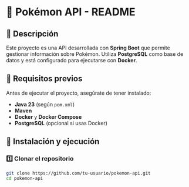 # 📜 Pokémon API - README

## 📌 Descripción
Este proyecto es una API desarrollada con **Spring Boot** que permite gestionar información sobre Pokémon. Utiliza **PostgreSQL** como base de datos y está configurado para ejecutarse con **Docker**.

## 🚀 Requisitos previos
Antes de ejecutar el proyecto, asegúrate de tener instalado:
- **Java 23** (según `pom.xml`)
- **Maven**
- **Docker** y **Docker Compose**
- **PostgreSQL** (opcional si usas Docker)

## 🔧 Instalación y ejecución

### 1️⃣ Clonar el repositorio
```bash
git clone https://github.com/tu-usuario/pokemon-api.git
cd pokemon-api
